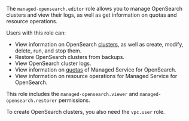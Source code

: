 The `managed-opensearch.editor` role allows you to manage OpenSearch clusters and view their logs, as well as get information on quotas and resource operations.

Users with this role can:
* View information on OpenSearch [clusters](../../managed-opensearch/concepts/index.md), as well as create, modify, delete, run, and stop them.
* Restore OpenSearch clusters from backups.
* View OpenSearch cluster logs.
* View information on [quotas](../../managed-opensearch/concepts/limits.md#quotas) of Managed Service for OpenSearch.
* View information on resource operations for Managed Service for OpenSearch.

This role includes the `managed-opensearch.viewer` and `managed-opensearch.restorer` permissions.

To create OpenSearch clusters, you also need the `vpc.user` role.